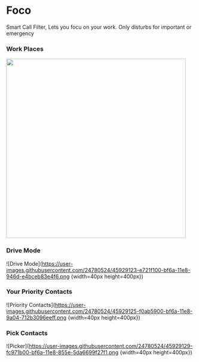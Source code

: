 # Foco
Smart Call Filter, Lets you focu on your work. Only disturbs for important or emergency

### Work Places
<img src="https://user-images.githubusercontent.com/24780524/45929117-dc675c00-bf6a-11e8-92df-cae2c7149d49.png" width="480">

### Drive Mode
![Drive Mode](https://user-images.githubusercontent.com/24780524/45929123-e721f100-bf6a-11e8-946d-e4bceb83e4f6.png {width=40px height=400px})

### Your Priority Contacts
![Priority Contacts](https://user-images.githubusercontent.com/24780524/45929125-f0ab5900-bf6a-11e8-9a04-712b3096eeff.png {width=40px height=400px})

### Pick Contacts
![Picker](https://user-images.githubusercontent.com/24780524/45929129-fc971b00-bf6a-11e8-855e-5da6699f27f1.png {width=40px height=400px})
